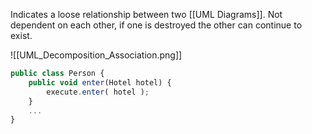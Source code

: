Indicates a loose relationship between two [[UML Diagrams]]. Not dependent on each other, if one is destroyed the other can continue to exist.

![[UML_Decomposition_Association.png]]

```javascript
public class Person {
	public void enter(Hotel hotel) {
		execute.enter( hotel );
	}
	...
}
```

